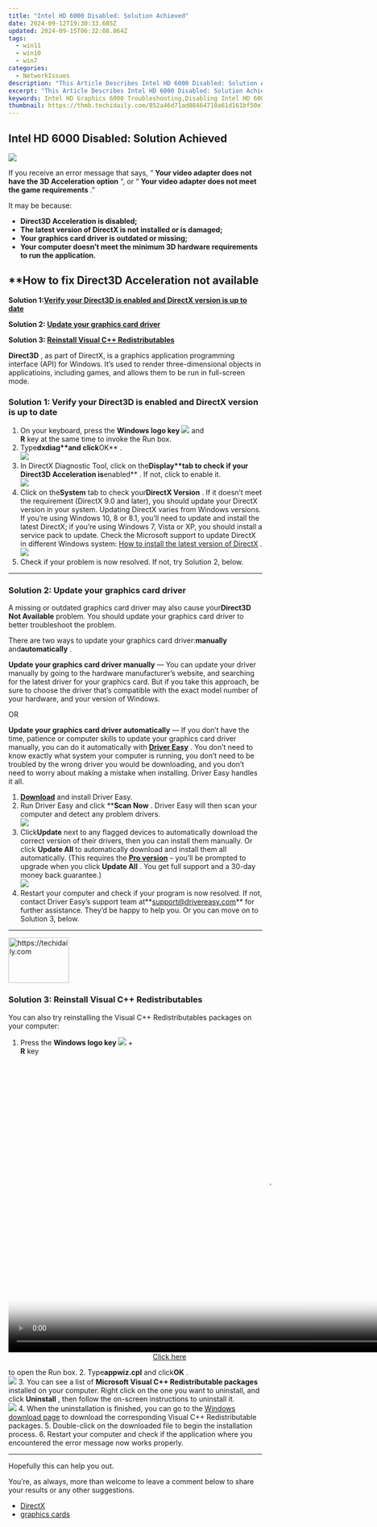 ```yaml
---
title: "Intel HD 6000 Disabled: Solution Achieved"
date: 2024-09-12T19:30:33.685Z
updated: 2024-09-15T06:32:08.864Z
tags:
  - win11
  - win10
  - win7
categories:
  - NetworkIssues
description: "This Article Describes Intel HD 6000 Disabled: Solution Achieved"
excerpt: "This Article Describes Intel HD 6000 Disabled: Solution Achieved"
keywords: Intel HD Graphics 6000 Troubleshooting,Disabling Intel HD 6000 Resolution Fixes,Intel HD Graphics 6000 Compatibility Guide,Resolving Intel HD Graphics Driver Crashes,Intel HD 6000 Disabling Workarounds,Optimizing Intel HD Graphics Performance,Intel HD 6000 Benchmark Results Comparison
thumbnail: https://thmb.techidaily.com/852a46d71ad08464710a61d161bf50e16562d6afe64893bd392e2b875addd5c7.jpg
---
```


## Intel HD 6000 Disabled: Solution Achieved

![](https://images.drivereasy.com/wp-content/uploads/2018/08/img_5b7b8b866db5e.png)

 If you receive an error message that says, “ **Your video adapter does not have the 3D Acceleration option**  “, or “ **Your video adapter does not meet the game requirements**  .”

 It may be because:

* **Direct3D Acceleration is disabled;**
* **The latest version of DirectX is not installed or is damaged;**
* **Your graphics card driver is outdated or missing;**
* **Your computer doesn’t meet the minimum 3D hardware requirements to run the application.**

## ****How to fix Direct3D Acceleration not available**

 **Solution 1:[Verify your Direct3D is enabled and DirectX version is up to date](#method1)**

 **Solution 2: [Update your graphics card driver](#method2)**

 **Solution 3: [Reinstall Visual C++ Redistributables](#method3)**

**Direct3D** , as part of DirectX, is a graphics application programming interface (API) for Windows. It’s used to render three-dimensional objects in applicatioins, including games, and allows them to be run in full-screen mode.

### Solution 1: Verify your Direct3D is enabled and DirectX version is up to date

1. On your keyboard, press the **Windows logo key ![](https://images.drivereasy.com/wp-content/uploads/2018/08/img_5b7b8ac86a6f5.png)**  and  
 **R** key at the same time to invoke the Run box.
2. Type****dxdiag**and click****OK** .  
![](https://images.drivereasy.com/wp-content/uploads/2018/08/img_5b7b8b3e75161.png)
3. In DirectX Diagnostic Tool, click on the****Display**tab to check if your Direct3D Acceleration is****enabled** . If not, click to enable it.  
![](https://images.drivereasy.com/wp-content/uploads/2018/08/img_5b7b8c1f7496a.jpg)
4. Click on the**System** tab to check your**DirectX Version** .  If it doesn’t meet the requirement (DirectX 9.0 and later), you should update your DirectX version in your system. Updating DirectX varies from Windows versions.  
 If you’re using Windows 10, 8 or 8.1, you’ll need to update and install the latest DirectX; if you’re using Windows 7, Vista or XP, you should install a service pack to update. Check the Microsoft support to update DirectX in different Windows system: [How to install the latest version of DirectX](https://support.microsoft.com/en-us/help/179113/how-to-install-the-latest-version-of-directx)  .  
![](https://images.drivereasy.com/wp-content/uploads/2018/08/img_5b7b8d336b3d4.jpg)
5. Check if your problem is now resolved. If not, try Solution 2, below.

---

### Solution 2: Update your graphics card driver

 A missing or outdated graphics card driver may also cause your**Direct3D Not Available** problem. You should update your graphics card driver to better troubleshoot the problem.

 There are two ways to update your graphics card driver:**manually** and**automatically** .

**Update your graphics card driver manually** — You can update your driver manually by going to the hardware manufacturer’s website, and searching for the latest driver for your graphics card. But if you take this approach, be sure to choose the driver that’s compatible with the exact model number of your hardware, and your version of Windows.

OR

**Update your graphics card driver automatically** — If you don’t have the time, patience or computer skills to update your graphics card driver manually, you can do it automatically with **[Driver Easy](https://tools.techidaily.com/drivereasy/download/)**  . You don’t need to know exactly what system your computer is running, you don’t need to be troubled by the wrong driver you would be downloading, and you don’t need to worry about making a mistake when installing. Driver Easy handles it all.

1. **[Download](https://tools.techidaily.com/drivereasy/download/)**  and install Driver Easy.
2. Run Driver Easy and click ****Scan Now**  . Driver Easy will then scan your computer and detect any problem drivers.  
![](https://images.drivereasy.com/wp-content/uploads/2018/11/img_5bfcc45af28d0.jpg)
3. Click**Update**  next to any flagged devices to automatically download the correct version of their drivers, then you can install them manually. Or click **Update All**  to automatically download and install them all automatically. (This requires the **[Pro version](https://tools.techidaily.com/drivereasy/download/)**  – you’ll be prompted to upgrade when you click **Update All**  . You get full support and a 30-day money back guarantee.)  
![](https://images.drivereasy.com/wp-content/uploads/2018/11/img_5bfcc47398702.jpg)
4. Restart your computer and check if your program is now resolved. If not, contact Driver Easy’s support team at**<support@drivereasy.com>** for further assistance. They’d be happy to help you. Or you can move on to Solution 3, below.

---

<!-- affiliate ads begin -->
<a href="https://aligracehair.sjv.io/c/5597632/2135348/19272" target="_top" id="2135348">
  <img src="//a.impactradius-go.com/display-ad/19272-2135348" border="0" alt="https://techidaily.com" width="120" height="90"/>
</a>
<img height="0" width="0" src="https://aligracehair.sjv.io/i/5597632/2135348/19272" style="position:absolute;visibility:hidden;" border="0" />
<!-- affiliate ads end -->

### Solution 3: Reinstall Visual C++ Redistributables

 You can also try reinstalling the Visual C++ Redistributables packages on your computer:

1. Press the **Windows logo key ![](https://images.drivereasy.com/wp-content/uploads/2018/08/img_5b7b8ac86a6f5.png)**  +  
 **R** key  

<!-- affiliate ads begin -->
<span id="1155462">
					<video width="1024" height="576" style="cursor:pointer"
           poster="//a.impactradius-go.com/display-clicktoplayimage/1155462.png"
           onclick="if(!this.playClicked){this.play();this.setAttribute('controls',true);this.playClicked=true;}">
	   <source src="//a.impactradius-go.com/display-ad/14559-1155462">
	   <img src="//a.impactradius-go.com/display-clicktoplayimage/1155462.png" style="border: none; height: 100%; width: 100%; object-fit: contain">
	</video>
	<div style="width:640px;text-align:center"><a href="javascript:window.open(decodeURIComponent('https%3A%2F%2Fpropmoneyinc.pxf.io%2Fc%2F5597632%2F1155462%2F14559'), '_blank');void(0);">Click here</a></div>
</span>
<img height="0" width="0" src="https://imp.pxf.io/i/5597632/1155462/14559" style="position:absolute;visibility:hidden;" border="0" />
<!-- affiliate ads end -->

 to open the Run box.
2. Type**appwiz.cpl** and click**OK** .  
![](https://images.drivereasy.com/wp-content/uploads/2018/08/img_5b7baf1906244.png)
3. You can see a list of **Microsoft Visual C++ Redistributable packages**  installed on your computer. Right click on the one you want to uninstall, and click **Uninstall**  , then follow the on-screen instructions to uninstall it.  
![](https://images.drivereasy.com/wp-content/uploads/2018/08/img_5b7baf7492bc3.jpg)
4. When the uninstallation is finished, you can go to the [Windows download page](https://support.microsoft.com/en-hk/help/2977003/the-latest-supported-visual-c-downloads)  to download the corresponding Visual C++ Redistributable packages.
5. Double-click on the downloaded file to begin the installation process.
6. Restart your computer and check if the application where you encountered the error message now works properly.

---

Hopefully this can help you out.

 You’re, as always, more than welcome to leave a comment below to share your results or any other suggestions.

* [DirectX](https://tools.techidaily.com/drivereasy/download/)
* [graphics cards](https://tools.techidaily.com/drivereasy/download/)

<ins class="adsbygoogle"
     style="display:block"
     data-ad-format="autorelaxed"
     data-ad-client="ca-pub-7571918770474297"
     data-ad-slot="1223367746"></ins>

<ins class="adsbygoogle"
     style="display:block"
     data-ad-client="ca-pub-7571918770474297"
     data-ad-slot="8358498916"
     data-ad-format="auto"
     data-full-width-responsive="true"></ins>



